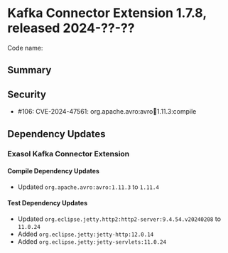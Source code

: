 # Kafka Connector Extension 1.7.8, released 2024-??-??

Code name:

## Summary

## Security

* #106: CVE-2024-47561: org.apache.avro:avro:jar:1.11.3:compile

## Dependency Updates

### Exasol Kafka Connector Extension

#### Compile Dependency Updates

* Updated `org.apache.avro:avro:1.11.3` to `1.11.4`

#### Test Dependency Updates

* Updated `org.eclipse.jetty.http2:http2-server:9.4.54.v20240208` to `11.0.24`
* Added `org.eclipse.jetty:jetty-http:12.0.14`
* Added `org.eclipse.jetty:jetty-servlets:11.0.24`
